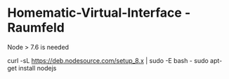 # Homematic-Virtual-Interface  - Raumfeld


Node > 7.6 is needed

curl -sL https://deb.nodesource.com/setup_8.x | sudo -E bash -
sudo apt-get install nodejs